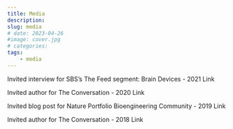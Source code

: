 ```yaml
---
title: Media
description:
slug: media
# date: 2023-04-26
#image: cover.jpg
# categories:
tags:
    - media
---
```


Invited interview for SBS’s The Feed segment: Brain Devices - 2021
Link

Invited author for The Conversation - 2020
Link

Invited blog post for Nature Portfolio Bioengineering Community - 2019
Link

Invited author for The Conversation - 2018
Link

